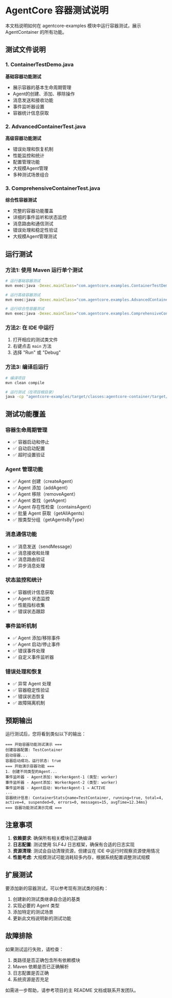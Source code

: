 # AgentCore 容器测试说明

本文档说明如何在 agentcore-examples 模块中运行容器测试，展示 AgentContainer 的所有功能。

## 测试文件说明

### 1. ContainerTestDemo.java
**基础容器功能测试**
- 展示容器的基本生命周期管理
- Agent的创建、添加、移除操作
- 消息发送和接收功能
- 事件监听器设置
- 容器统计信息获取

### 2. AdvancedContainerTest.java
**高级容器功能测试**
- 错误处理和恢复机制
- 性能监控和统计
- 配置管理功能
- 大规模Agent管理
- 多种测试场景组合

### 3. ComprehensiveContainerTest.java
**综合性容器测试**
- 完整的容器功能覆盖
- 详细的事件监听和状态监控
- 消息路由和通信测试
- 错误处理和稳定性验证
- 大规模Agent管理测试

## 运行测试

### 方法1: 使用 Maven 运行单个测试
```bash
# 运行基础容器测试
mvn exec:java -Dexec.mainClass="com.agentcore.examples.ContainerTestDemo"

# 运行高级容器测试
mvn exec:java -Dexec.mainClass="com.agentcore.examples.AdvancedContainerTest"

# 运行综合性容器测试
mvn exec:java -Dexec.mainClass="com.agentcore.examples.ComprehensiveContainerTest"
```

### 方法2: 在 IDE 中运行
1. 打开相应的测试类文件
2. 右键点击 `main` 方法
3. 选择 "Run" 或 "Debug"

### 方法3: 编译后运行
```bash
# 编译项目
mvn clean compile

# 运行测试（在项目根目录）
java -cp "agentcore-examples/target/classes:agentcore-container/target/classes:agentcore-core/target/classes" com.agentcore.examples.ContainerTestDemo
```

## 测试功能覆盖

### 容器生命周期管理
- ✅ 容器启动和停止
- ✅ 自动启动配置
- ✅ 超时设置验证

### Agent 管理功能
- ✅ Agent 创建（createAgent）
- ✅ Agent 添加（addAgent）
- ✅ Agent 移除（removeAgent）
- ✅ Agent 查找（getAgent）
- ✅ Agent 存在性检查（containsAgent）
- ✅ 批量 Agent 获取（getAllAgents）
- ✅ 按类型分组（getAgentsByType）

### 消息通信功能
- ✅ 消息发送（sendMessage）
- ✅ 消息接收和处理
- ✅ 消息路由验证
- ✅ 异步消息处理

### 状态监控和统计
- ✅ 容器统计信息获取
- ✅ Agent 状态监控
- ✅ 性能指标收集
- ✅ 错误状态跟踪

### 事件监听机制
- ✅ Agent 添加/移除事件
- ✅ Agent 启动/停止事件
- ✅ 错误事件处理
- ✅ 自定义事件监听器

### 错误处理和恢复
- ✅ 异常 Agent 处理
- ✅ 容器稳定性验证
- ✅ 错误状态恢复
- ✅ 故障隔离机制

## 预期输出

运行测试后，您将看到类似以下的输出：

```
=== 开始容器功能测试演示 ===
创建容器配置: TestContainer
启动容器...
容器启动成功，运行状态: true
=== 开始演示容器功能 ===
1. 创建不同类型的Agent...
事件监听器 - Agent添加: WorkerAgent-1 (类型: worker)
事件监听器 - Agent添加: WorkerAgent-2 (类型: worker)
事件监听器 - Agent启动: WorkerAgent-1 → ACTIVE
...
容器统计信息: ContainerStats{name=TestContainer, running=true, total=4, active=4, suspended=0, errors=0, messages=15, avgTime=12.34ms}
=== 容器功能测试演示完成 ===
```

## 注意事项

1. **依赖要求**: 确保所有相关模块已正确编译
2. **日志配置**: 测试使用 SLF4J 日志框架，确保有合适的日志实现
3. **资源清理**: 测试会自动清理资源，但建议在 IDE 中运行时观察资源使用情况
4. **性能考虑**: 大规模测试可能消耗较多内存，根据系统配置调整测试规模

## 扩展测试

要添加新的容器测试，可以参考现有测试类的结构：

1. 创建新的测试类继承自合适的基类
2. 实现必要的 Agent 类型
3. 添加特定的测试场景
4. 更新此文档说明新的测试功能

## 故障排除

如果测试运行失败，请检查：

1. 类路径是否正确包含所有依赖模块
2. Maven 依赖是否已正确解析
3. 日志配置是否正确
4. 系统资源是否充足

如需进一步帮助，请参考项目的主 README 文档或联系开发团队。